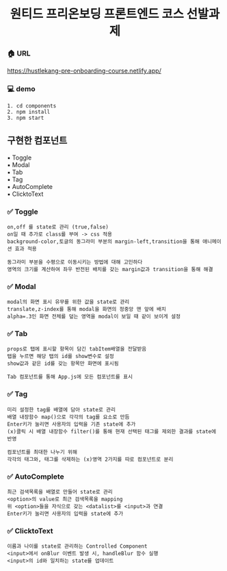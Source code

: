 <h1 align= "center">원티드 프리온보딩 프론트엔드 코스 선발과제</h1>


### :house: URL
https://hustlekang-pre-onboarding-course.netlify.app/

### :computer: demo
~~~
1. cd components
2. npm install
3. npm start
~~~

## 구현한 컴포넌트

:black_small_square:  Toggle\
:black_small_square: Modal\
:black_small_square: Tab\
:black_small_square: Tag\
:black_small_square: AutoComplete\
:black_small_square: ClicktoText

### :white_check_mark: Toggle
~~~
on,off 를 state로 관리 (true,false)
on일 때 추가로 class를 부여 -> css 적용
background-color,토글의 동그라미 부분의 margin-left,transition을 통해 애니메이션 효과 적용
~~~
~~~
동그라미 부분을 수평으로 이동시키는 방법에 대해 고민하다
영역의 크기를 계산하여 좌우 반전된 배치를 갖는 margin값과 transition을 통해 해결
~~~

### :white_check_mark: Modal
~~~
modal의 화면 표시 유무를 위한 값을 state로 관리
translate,z-index를 통해 modal을 화면의 정중앙 맨 앞에 배치
alpha=.3인 화면 전체를 덮는 영역을 modal이 보일 때 같이 보이게 설정  
~~~

### :white_check_mark: Tab
~~~
props로 탭에 표시할 항목이 담긴 tabItem배열을 전달받음
탭을 누르면 해당 탭의 id를 show변수로 설정
show값과 같은 id를 갖는 항목만 화면에 표시됨
~~~
~~~
Tab 컴포넌트를 통해 App.js에 모든 컴포넌트를 표시
~~~

### :white_check_mark: Tag
~~~
미리 설정한 tag를 배열에 담아 state로 관리
배열 내장함수 map()으로 각각의 tag를 요소로 만듬 
Enter키가 눌리면 사용자의 입력을 기존 state에 추가
(x)클릭 시 배열 내장함수 filter()를 통해 현재 선택된 태그를 제외한 결과를 state에 반영 
~~~
~~~
컴포넌트를 최대한 나누기 위해
각각의 태그와, 태그를 삭제하는 (x)영역 2가지를 따로 컴포넌트로 분리
~~~

### :white_check_mark: AutoComplete
~~~
최근 검색목록을 배열로 만들어 state로 관리
<option>의 value로 최근 검색목록을 mapping
위 <option>들을 자식으로 갖는 <datalist>를 <input>과 연결
Enter키가 눌리면 사용자의 입력을 state에 추가
~~~

### :white_check_mark: ClicktoText
~~~
이름과 나이를 state로 관리하는 Controlled Component 
<input>에서 onBlur 이벤트 발생 시, handleBlur 함수 실행 
<input>의 id와 일치하는 state를 업데이트 
~~~

